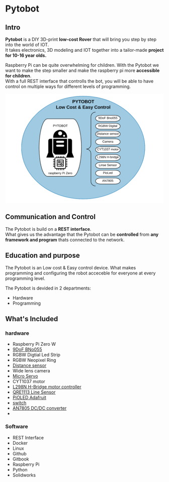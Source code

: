 # Pytobot

## Intro

**Pytobot** is a DIY 3D-print **low-cost Rover** that will bring you step by step into the world of IOT.   
It takes electronics, 3D modeling and IOT together into a tailor-made **project for 10-16 year olds.**

Raspberry Pi can be quite overwhelming for children. With the Pytobot we want to make the step smaller and make the raspberry pi more **accessible for children**.   
With a full REST interface that controlls the bot, you will be able to have control on multiple ways for different levels of programming. 

![](.gitbook/assets/screenshot-2019-03-27-at-19.18.55.png)

## Communication and Control 

The Pytobot is build on a **REST interface**.   
What gives us the advantage that the Pytobot can be **controlled** from **any framework and program** thats connected to the network. 

## Education and purpose

The Pytobot is an Low cost & Easy control device. What makes programming and configuring the robot acceceble for everyone at every programming level. 

The Pytobot is devided in 2 departments:

* Hardware
* Programming

## What's Included

### hardware

* Raspberry Pi Zero W
* [9DoF BNo055 ](https://learn.adafruit.com/adafruit-bno055-absolute-orientation-sensor/overview)
* RGBW Digtial Led Strip
* RGBW Neopixel Ring
* [Distance sensor](https://www.adafruit.com/product/164)
* Wide lens camera
* [Micro Servo](http://www.ee.ic.ac.uk/pcheung/teaching/DE1_EE/stores/sg90_datasheet.pdf)
* CYT1037 motor
* [L298N H-Bridge motor controller](https://www.sparkfun.com/datasheets/Robotics/L298_H_Bridge.pdf)
* [QRE1113 Line Sensor](https://www.sparkfun.com/products/9453)
* [PiOLED Adafruit](https://www.adafruit.com/product/3527)
* [switch](https://www.sparkfun.com/products/8837)
* [AN7805 DC/DC converter](https://industrial.panasonic.com/content/data/SC/ds/ds4/AN7800_E_discon.pdf)
* 
### Software

* REST Interface
* Docker
* Linux
* Github
* Gitbook
* Raspberry Pi
* Python
* Solidworks


